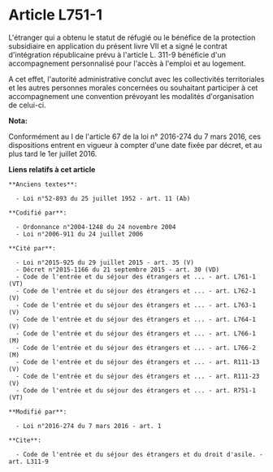# Article L751-1

L'étranger qui a obtenu le statut de réfugié ou le bénéfice de la protection subsidiaire en application du présent livre VII
et a signé le contrat d'intégration républicaine prévu à l'article L. 311-9 bénéficie d'un accompagnement personnalisé pour
l'accès à l'emploi et au logement. 

A cet effet, l'autorité administrative conclut avec les collectivités territoriales et les autres personnes morales
concernées ou souhaitant participer à cet accompagnement une convention prévoyant les modalités d'organisation de celui-ci.

**Nota:**

Conformément au I de l'article 67 de la loi n° 2016-274 du 7 mars 2016, ces dispositions entrent en vigueur à compter d'une
date fixée par décret, et au plus tard le 1er juillet 2016.

**Liens relatifs à cet article**

	**Anciens textes**:

	  - Loi n°52-893 du 25 juillet 1952 - art. 11 (Ab)

	**Codifié par**:

	  - Ordonnance n°2004-1248 du 24 novembre 2004
	  - Loi n°2006-911 du 24 juillet 2006

	**Cité par**:

	  - Loi n°2015-925 du 29 juillet 2015 - art. 35 (V)
	  - Décret n°2015-1166 du 21 septembre 2015 - art. 30 (VD)
	  - Code de l'entrée et du séjour des étrangers et ... - art. L761-1 (VT)
	  - Code de l'entrée et du séjour des étrangers et ... - art. L762-1 (V)
	  - Code de l'entrée et du séjour des étrangers et ... - art. L763-1 (V)
	  - Code de l'entrée et du séjour des étrangers et ... - art. L764-1 (V)
	  - Code de l'entrée et du séjour des étrangers et ... - art. L766-1 (M)
	  - Code de l'entrée et du séjour des étrangers et ... - art. L766-2 (M)
	  - Code de l'entrée et du séjour des étrangers et ... - art. R111-13 (V)
	  - Code de l'entrée et du séjour des étrangers et ... - art. R111-23 (V)
	  - Code de l'entrée et du séjour des étrangers et ... - art. R751-1 (VT)

	**Modifié par**:

	  - Loi n°2016-274 du 7 mars 2016 - art. 1

	**Cite**:

	  - Code de l'entrée et du séjour des étrangers et du droit d'asile. - art. L311-9
